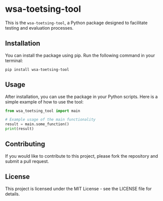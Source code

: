 # wsa-toetsing-tool
This is the `wsa-toetsing-tool`, a Python package designed to facilitate testing and evaluation processes.

## Installation
You can install the package using pip. Run the following command in your terminal:

```
pip install wsa-toetsing-tool
```

## Usage
After installation, you can use the package in your Python scripts. Here is a simple example of how to use the tool:

```python
from wsa_toetsing_tool import main

# Example usage of the main functionality
result = main.some_function()
print(result)
```

## Contributing
If you would like to contribute to this project, please fork the repository and submit a pull request. 

## License
This project is licensed under the MIT License - see the LICENSE file for details.
